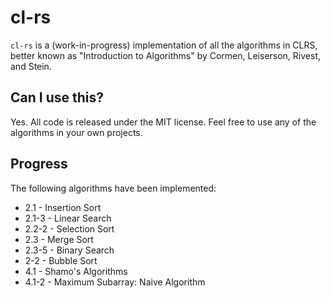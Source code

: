 # cl-rs

`cl-rs` is a (work-in-progress) implementation of all the algorithms in CLRS, better known as "Introduction to Algorithms" by Cormen, Leiserson, Rivest, and Stein.

## Can I use this?

Yes. All code is released under the MIT license. Feel free to use any of the algorithms in your own projects.

## Progress

The following algorithms have been implemented:
 * 2.1 - Insertion Sort
 * 2.1-3 - Linear Search
 * 2.2-2 - Selection Sort
 * 2.3 - Merge Sort
 * 2.3-5 - Binary Search
 * 2-2 - Bubble Sort
 * 4.1 - Shamo's Algorithms
 * 4.1-2 - Maximum Subarray: Naive Algorithm
